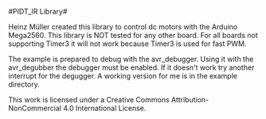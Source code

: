 

#PIDT_IR Library#

Heinz Müller created this library to control dc motors with the Arduino Mega2560.
This library is NOT tested for any other board.
For all boards not supporting Timer3 it will not work because Timer3 is used for fast PWM.

The example is prepared to debug with the avr_debugger.
Using it with the avr_degubber the debugger must be enabled.
If it doesn't work try another interrupt for the degugger.
A working version for me is in the example directory.

This work is licensed under a Creative Commons Attribution-NonCommercial 4.0 International License.


